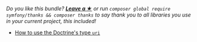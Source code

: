 *Do you like this bundle? [**Leave a &#9733;**](#js-repo-pjax-container) or run `composer global require symfony/thanks && composer thanks` to say thank you to all libraries you use in your current project, this included!*

- [How to use the Doctrine's type `uri`](Uri/Uri-Doctrine-Type.md)
